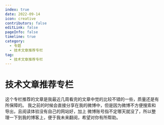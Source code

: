 ```yaml
---
index: true
date: 2022-09-14
icon: creative
contributors: false
editLink: false
pageInfo: false
timeline: true
category:
  - 专题
  - 技术文章推荐专栏
tag:
  - 技术文章推荐专栏
---
```


# 技术文章推荐专栏

这个专栏推荐的文章是我最近几周看完的文章中觉的比较不错的一些，质量还是有所保障的。
我之前的时候会直接分享在我的微博中，但是因为微博不方便搜索和导出，且阅读体验没有自己的网站好，加上
微博账号指不定哪天就没了，所以整理一下到我的博客上，便于我未来翻阅，希望对你有所帮助。

<!-- @include: ../../scaffolds/post_footer.md -->
